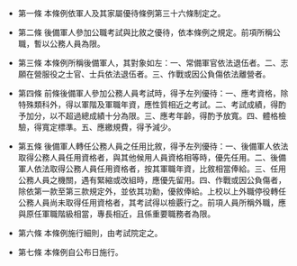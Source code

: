 * 第一條 本條例依軍人及其家屬優待條例第三十六條制定之。

* 第二條 後備軍人參加公職考試與比敘之優待，依本條例之規定。前項所稱公職，暫以公務人員為限。

* 第三條 本條例所稱後備軍人，其對象如左：一、常備軍官依法退伍者。二、志願在營服役之士官、士兵依法退伍者。三、作戰或因公負傷依法離營者。

* 第四條 前條後備軍人參加公務人員考試時，得予左列優待：一、應考資格，除特殊類科外，得以軍階及軍職年資，應性質相近之考試。二、考試成績，得酌予加分，以不超過總成績十分為限。三、應考年齡，得酌予放寬。四、體格檢驗，得寬定標準。五、應繳規費，得予減少。

* 第五條 後備軍人轉任公務人員之任用比敘，得予左列優待：一、後備軍人依法取得公務人員任用資格者，與其他候用人員資格相等時，優先任用。二、後備軍人依法取得公務人員任用資格者，按其軍職年資，比敘相當俸給。三、任用公務人員之機關，遇有緊縮或改組時，應優先留用。四、作戰或因公負傷者，除依第一款至第三款規定外，並依其功勳，優敘俸給。上校以上外職停役轉任公務人員尚未取得任用資格者，其考試得以檢覈行之。前項人員所稱外職，應與原任軍職階級相當，專長相近，且係重要職務者為限。

* 第六條 本條例施行細則，由考試院定之。

* 第七條 本條例自公布日施行。

